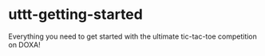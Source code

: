 # uttt-getting-started
Everything you need to get started with the ultimate tic-tac-toe competition on DOXA!
